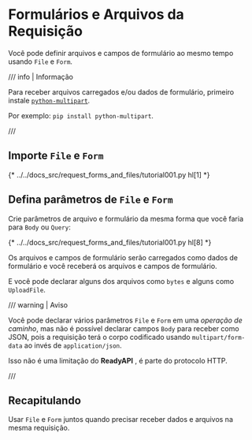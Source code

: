 # Formulários e Arquivos da Requisição

Você pode definir arquivos e campos de formulário ao mesmo tempo usando `File` e `Form`.

/// info | Informação

Para receber arquivos carregados e/ou dados de formulário, primeiro instale <a href="https://github.com/Kludex/python-multipart" class="external-link" target="_blank">`python-multipart`</a>.

Por exemplo: `pip install python-multipart`.

///

## Importe `File` e `Form`

{* ../../docs_src/request_forms_and_files/tutorial001.py hl[1] *}

## Defina parâmetros de `File` e `Form`

Crie parâmetros de arquivo e formulário da mesma forma que você faria para `Body` ou `Query`:

{* ../../docs_src/request_forms_and_files/tutorial001.py hl[8] *}

Os arquivos e campos de formulário serão carregados como dados de formulário e você receberá os arquivos e campos de formulário.

E você pode declarar alguns dos arquivos como `bytes` e alguns como `UploadFile`.

/// warning | Aviso

Você pode declarar vários parâmetros `File` e `Form` em uma *operação de caminho*, mas não é possível declarar campos `Body` para receber como JSON, pois a requisição terá o corpo codificado usando `multipart/form-data` ao invés de `application/json`.

Isso não é uma limitação do **ReadyAPI** , é parte do protocolo HTTP.

///

## Recapitulando

Usar `File` e `Form` juntos quando precisar receber dados e arquivos na mesma requisição.
